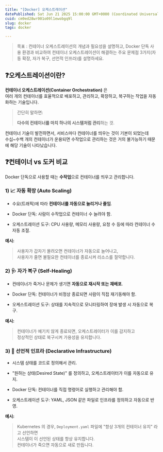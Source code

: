 ```yaml
---
title: "[Docker] 오케스트레이션"
datePublished: Sat Jun 21 2025 15:00:00 GMT+0000 (Coordinated Universal Time)
cuid: cm9ed28wr001o09l1ewobgq9l
slug: docker
tags: docker

---
```


> 목표 : 컨테이너 오케스트레이션의 개념과 필요성을 설명하고, Docker 단독 사용 환경과 비교하여 컨테이너 오케스트레이션이 해결하는 주요 문제점 3가지(자동 확장, 자가 복구, 선언적 인프라)를 설명하세요.

## ❓오케스트레이션이란?

**컨테이너 오케스트레이션(Container Orchestration)** 은  
여러 개의 컨테이너를 효율적으로 배포하고, 관리하고, 확장하고, 복구하는 작업을 자동화하는 기술입니다.

> 간단히 말하면:
> 
> **다수의 컨테이너를 마치 하나의 시스템처럼 관리**하는 것.

컨테이너 기술이 발전하면서, 서비스마다 컨테이너를 띄우는 것이 기본이 되었는데  
수십~수백 개의 컨테이너가 운용되면 수작업으로 관리하는 것은 거의 불가능하기 때문에 해당 기술이 나타났습니다.

## ❓컨테이너 vs 도커 비교

Docker 단독으로 사용할 때는 **수작업**으로 컨테이너를 띄우고 관리합니다.

### 1) 📈 **자동 확장 (Auto Scaling)**

* 수요(트래픽)에 따라 **컨테이너를 자동으로 늘리거나 줄임**.
    
* Docker 단독: 사람이 수작업으로 컨테이너 수 늘려야 함.
    
* 오케스트레이션 도구: CPU 사용량, 메모리 사용량, 요청 수 등에 따라 컨테이너 수 자동 조절.
    

**예시:**

> 사용자가 갑자기 몰려오면 컨테이너가 자동으로 늘어나고,  
> 사용자가 줄면 불필요한 컨테이너를 종료시켜 리소스를 절약합니다.

### 2) 🩺 **자가 복구 (Self-Healing)**

* 컨테이너가 죽거나 문제가 생기면 **자동으로 재시작 또는 재배포**.
    
* Docker 단독: 컨테이너가 비정상 종료되면 사람이 직접 재기동해야 함.
    
* 오케스트레이션 도구: 상태를 지속적으로 모니터링하여 장애 발생 시 자동으로 복구.
    

**예시:**

> 컨테이너가 예기치 않게 종료되면, 오케스트레이터가 이를 감지하고  
> 정상적인 상태로 복구시켜 가용성을 유지합니다.

### 3) 📝 **선언적 인프라 (Declarative Infrastructure)**

* 시스템 상태를 코드로 정의해서 관리.
    
* "원하는 상태(Desired State)" 를 정의하고, 오케스트레이터가 이를 자동으로 유지.
    
* Docker 단독: 컨테이너를 직접 명령어로 실행하고 관리해야 함.
    
* 오케스트레이션 도구: YAML, JSON 같은 파일로 인프라를 정의하고 자동으로 반영.
    

**예시:**

> Kubernetes 의 경우, `Deployment.yaml` 파일에 "항상 3개의 컨테이너 유지" 라고 선언하면  
> 시스템이 이 선언된 상태를 항상 유지합니다.  
> 컨테이너가 죽으면 자동으로 새로 만듭니다.
